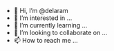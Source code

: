 - 👋 Hi, I’m @delaram
- 👀 I’m interested in ...
- 🌱 I’m currently learning ...
- 💞️ I’m looking to collaborate on ...
- 📫 How to reach me ...

<!---
delaram/delaram is a ✨ special ✨ repository because its `README.md` (this file) appears on your GitHub profile.
You can click the Preview link to take a look at your changes.
--->
